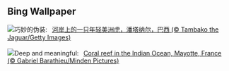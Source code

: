 ## Bing Wallpaper
![](https://www.bing.com/th?id=OHR.YoungJaguar_ZH-CN2249923627_UHD.jpg&w=1000)巧妙的伪装:&nbsp;&ensp;[河岸上的一只年轻美洲虎，潘塔纳尔，巴西 (© Tambako the Jaguar/Getty Images)](https://www.bing.com/th?id=OHR.YoungJaguar_ZH-CN2249923627_UHD.jpg)
<br><br/>
![](https://www.bing.com/th?id=OHR.MayotteCoral_EN-US8740739098_UHD.jpg&w=1000)Deep and meaningful:&nbsp;&ensp;[Coral reef in the Indian Ocean, Mayotte, France (© Gabriel Barathieu/Minden Pictures)](https://www.bing.com/th?id=OHR.MayotteCoral_EN-US8740739098_UHD.jpg)
<br><br/>
